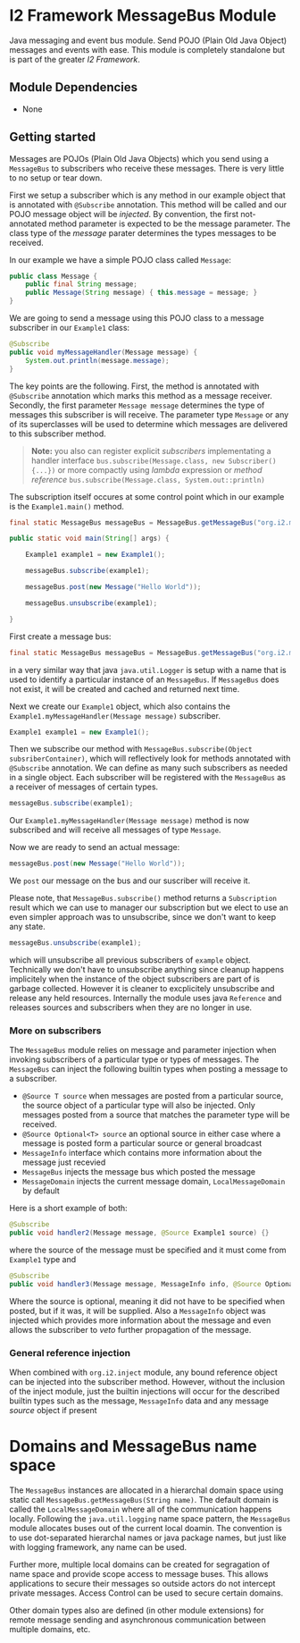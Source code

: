 # I2 Framework MessageBus Module
Java messaging and event bus module. Send POJO (Plain Old Java Object) messages and events with ease. This module is completely standalone but is part of the greater *I2 Framework*.

## Module Dependencies
* None

## Getting started
Messages are POJOs (Plain Old Java Objects) which you send using a `MessageBus` to subscribers  who receive these messages. There is very little to no setup or tear down.

First we setup a subscriber which is any method in our example object that is annotated with `@Subscribe` annotation. This method will be called and our POJO message object will be *injected*. By convention, the first not-annotated method parameter is expected to be the message parameter. The class type of the *message* parater determines the types messages to be received.

In our example we have a simple POJO class called `Message`:
```java
public class Message {
	public final String message;
	public Message(String message) { this.message = message; }
}
```
We are going to send a message using this POJO class to a message subscriber in our `Example1` class:
```java
@Subscribe
public void myMessageHandler(Message message) {
	System.out.println(message.message);
}
```
The key points are the following. First, the method is annotated with `@Subscribe` annotation which marks this method as a message receiver. Secondly, the first parameter `Message message` determines the type of messages this subscriber is will receive. The parameter type `Message` or any of its superclasses will be used to determine which messages are delivered to this subscriber method.

> **Note:** you also can register explicit *subscribers* implementating a handler interface `bus.subscribe(Message.class, new Subscriber() {...})` or more compactly using *lambda* expression or *method reference* `bus.subscribe(Message.class, System.out::println)`

The subscription itself occures at some control point which in our example is the `Example1.main()` method. 
```java
final static MessageBus messageBus = MessageBus.getMessageBus("org.i2.messagebus.tutorials.tutorial1");

public static void main(String[] args) {

	Example1 example1 = new Example1();

	messageBus.subscribe(example1);

	messageBus.post(new Message("Hello World"));

	messageBus.unsubscribe(example1);

}
```
First create a message bus:
```java
final static MessageBus messageBus = MessageBus.getMessageBus("org.i2.messagebus.tutorials.tutorial1");
```
in a very similar way that java `java.util.Logger` is setup with a name that is used to identify a particular instance of an `MessageBus`. If `MessageBus` does not exist, it will be created and cached and returned next time.

Next we create our `Example1` object, which also contains the `Example1.myMessageHandler(Message message)` subscriber. 
```java
Example1 example1 = new Example1();
```
Then we subscribe our method with `MessageBus.subscribe(Object subsriberContainer)`, which will reflectively look for methods annotated with `@Subscribe` annotation. We can define as many such subscribers as needed in a single object. Each subscriber will be registered with the `MessageBus` as a receiver of messages of certain types. 

```java
messageBus.subscribe(example1);
```
Our `Example1.myMessageHandler(Message message)` method is now subscribed and will receive all messages of type `Message`.

Now we are ready to send an actual message:
```java
messageBus.post(new Message("Hello World"));
```
We `post` our message on the bus and our suscriber will receive it. 

Please note, that `MessageBus.subscribe()` method returns a `Subscription` result which we can use to manager our subscription but we elect to use an even simpler approach was to unsubscribe, since we don't want to keep any state.
```java
messageBus.unsubscribe(example1);
```
which will unsubscribe all previous subscribers of `example` object. Technically we don't have to unsubscribe anything since cleanup happens implicitely when the instance of the object subscribers are part of is garbage collected. However it is cleaner to excplicitely unsubscribe and release any held resources. Internally the module uses java `Reference` and releases sources and subscribers when they are no longer in use. 

### More on subscribers
The `MessageBus` module relies on message and parameter injection when invoking subscribers of a particular type or types of messages. The `MessageBus` can inject the following builtin types when posting a message to a subscriber.

* `@Source T source` when messages are posted from a particular source, the source object of a particular type will also be injected. Only messages posted from a source that matches the parameter type will be received. 
* `@Source Optional<T> source` an optional source in either case where a message is posted form a particular source or general broadcast
* `MessageInfo` interface which contains more information about the message just recevied
* `MessageBus` injects the message bus which posted the message
* `MessageDomain` injects the current message domain, `LocalMessageDomain` by default

Here is a short example of both:
```java
@Subscribe
public void handler2(Message message, @Source Example1 source) {}
```
where the source of the message must be specified and it must come from `Example1` type and
```java
@Subscribe
public void handler3(Message message, MessageInfo info, @Source Optional<Example1> source) {
```
Where the source is optional, meaning it did not have to be specified when posted, but if it was, it will be supplied. Also a `MessageInfo` object was injected which provides more information about the message and even allows the subscriber to *veto* further propagation of the message. 

### General reference injection
When combined with `org.i2.inject` module, any bound reference object can be injected into the subscriber method. However,  without the inclusion of the inject module, just the builtin injections will occur for the described builtin types such as the message, `MessageInfo` data and any message *source* object if present

# Domains and MessageBus name space

The `MessageBus` instances are allocated in a hierarchal domain space using static call `MessageBus.getMessageBus(String name)`. The default domain is called the `LocalMessageDomain` where all of the communication happens locally. Following the `java.util.logging` name space pattern, the `MessageBus` module allocates buses out of the current local doamin. The convention is to use dot-separated hierarchal names or java package names, but just like with logging framework, any name can be used.

Further more, multiple local domains can be created for segragation of name space and provide scope access to message buses. This allows applications to secure their messages so outside actors do not intercept private messages. Access Control can be used to secure certain domains.

Other domain types also are defined (in other module extensions) for remote message sending and asynchronous communication between multiple domains, etc.

